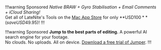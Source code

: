 !!!warning Sponsored
_Native BRAW + Gyro Stabilisation + Email Comments + iCloud Sharing!_</br>
Get all of LateNite's Tools on the [Mac App Store](https://itunes.apple.com/us/app-bundle/id1717681153?mt=12) for only **USD$100** (save USD$49.95)!
!!!

!!!warning Sponsored
**Jump to the best parts of editing.** A powerful AI search engine for your footage.</br>
No clouds. No uploads. All on device. [Download a free trial of Jumper](https://getjumper.io).
!!!